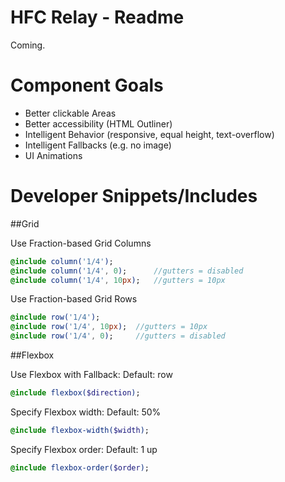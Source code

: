 # HFC Relay - Readme

Coming.


# Component Goals
- Better clickable Areas
- Better accessibility (HTML Outliner)
- Intelligent Behavior (responsive, equal height, text-overflow)
- Intelligent Fallbacks (e.g. no image)
- UI Animations


# Developer Snippets/Includes

##Grid

Use Fraction-based Grid Columns
```sass
@include column('1/4');
@include column('1/4', 0); 		//gutters = disabled
@include column('1/4', 10px); 	//gutters = 10px
```

Use Fraction-based Grid Rows
```sass
@include row('1/4');
@include row('1/4', 10px); 	//gutters = 10px
@include row('1/4', 0); 	//gutters = disabled
```


##Flexbox 

Use Flexbox with Fallback:
Default: row
```sass
@include flexbox($direction);
```


Specify Flexbox width:
Default: 50%
```sass
@include flexbox-width($width);
```


Specify Flexbox order:
Default: 1 up
```sass
@include flexbox-order($order);
```


